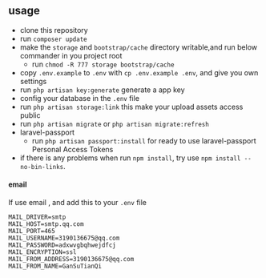 ## usage

+ clone this repository
+ run `composer update`
+ make the `storage` and `bootstrap/cache` directory writable,and run below commander in you project root 
    * run `chmod -R 777 storage bootstrap/cache`
+ copy `.env.example` to `.env` with `cp .env.example .env`, and give you own settings
+ run `php artisan key:generate` generate a app key
+ config your database in the `.env` file
+ run `php artisan storage:link` this make your upload assets access public
+ run `php artisan migrate` or `php artisan migrate:refresh`
+ laravel-passport
    * run `php artisan passport:install` for ready to use laravel-passport Personal Access Tokens
+ if there is any problems when run `npm install`, try use `npm install --no-bin-links`.




#### email
If use email , and add this to your `.env` file

```
MAIL_DRIVER=smtp
MAIL_HOST=smtp.qq.com
MAIL_PORT=465
MAIL_USERNAME=3190136675@qq.com
MAIL_PASSWORD=adxwvgbqhwejdfcj
MAIL_ENCRYPTION=ssl
MAIL_FROM_ADDRESS=3190136675@qq.com
MAIL_FROM_NAME=GanSuTianQi
``` 

